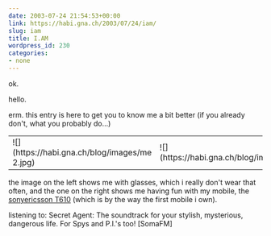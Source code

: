 ```yaml
---
date: 2003-07-24 21:54:53+00:00
link: https://habi.gna.ch/2003/07/24/iam/
slug: iam
title: I.AM
wordpress_id: 230
categories:
- none
---
```


ok.  

hello.  

erm. this entry is here to get you to know me a bit better (if you already don't, what you probably do...)

<table >
	<tr >
		
<td >![](https://habi.gna.ch/blog/images/me 2.jpg)
</td>
		
<td >![](https://habi.gna.ch/blog/images/me.jpg)
</td>
	</tr>
</table>

  

the image on the left shows me with glasses, which i really don't wear that often, and the one on the right shows me having fun with my mobile, the [sonyericsson T610](http://www.sonyericsson.com/t610/overview/) (which is by the way the first mobile i own).
<!-- more -->
  
listening to: Secret Agent: The soundtrack for your stylish, mysterious, dangerous life. For Spys and P.I.'s too! [SomaFM]
